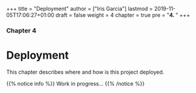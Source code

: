 +++
title = "Deployment"
author = ["Iris Garcia"]
lastmod = 2019-11-05T17:06:27+01:00
draft = false
weight = 4
chapter = true
pre = "<b>4. </b>"
+++

<h3> Chapter 4 </h3>
<h1>Deployment</h1>

This chapter describes where and how is this project deployed.

{{% notice info %}}
Work in progress...
{{% /notice %}}
